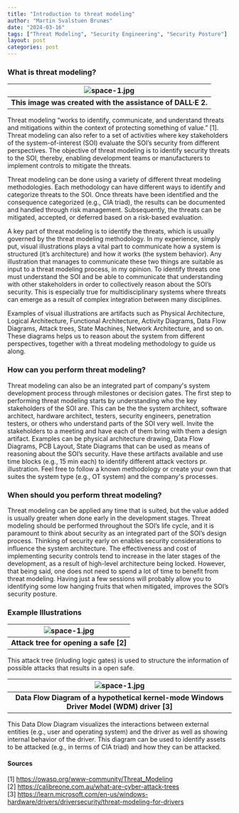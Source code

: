 ```yaml
---
title: "Introduction to threat modeling"
author: "Martin Svalstuen Brunæs"
date: "2024-03-16"
tags: ["Threat Modeling", "Security Engineering", "Security Posture"]
layout: post
categories: post
---
```


### What is threat modeling?

| ![space-1.jpg](https://github.com/memsecno/memsec.no/assets/13424965/c15531a9-65bf-4a04-94ca-88ab5a21033e) |
|:--:|
| <b>This image was created with the assistance of DALL·E 2.</b>|


Threat modeling “works to identify, communicate, and understand threats and mitigations within the context of protecting something of value.” [1]. Threat modeling can also refer to a set of activities where key stakeholders of the system-of-interest (SOI) evaluate the SOI’s security from different perspectives. The objective of threat modeling is to identify security threats to the SOI, thereby, enabling development teams or manufacturers to implement controls to mitigate the threats. 

Threat modeling can be done using a variety of different threat modeling methodologies. Each methodology can have different ways to identify and categorize threats to the SOI. Once threats have been identified and the consequence categorized (e.g., CIA triad), the results can be documented and handled through risk management. Subsequently, the threats can be mitigated, accepted, or deferred based on a risk-based evaluation. 

A key part of threat modeling is to identify the threats, which is usually governed by the threat modeling methodology. In my experience, simply put, visual illustrations plays a vital part to communicate how a system is structured (it’s architecture) and how it works (the system behavior). Any illustration that manages to communicate these two things are suitable as input to a threat modeling process, in my opinion. To identify threats one must understand the SOI and be able to communicate that understanding with other stakeholders in order to collectively reason about the SOI’s security. This is especially true for multidisciplinary systems where threats can emerge as a result of complex integration between many disciplines. 

Examples of visual illustrations are artifacts such as Physical Architecture, Logical Architecture, Functional Architecture, Activity Diagrams, Data Flow Diagrams, Attack trees, State Machines, Network Architecture, and so on. These diagrams helps us to reason about the system from different perspectives, together with a threat modeling methodology to guide us along. 


### How can you perform threat modeling?

Threat modeling can also be an integrated part of company's system development process through milestones or decision gates. The first step to performing threat modeling starts by understanding who the key stakeholders of the SOI are. This can be the the system architect, software architect, hardware architect, testers, security engineers, penetration testers, or others who understand parts of the SOI very well. Invite the stakeholders to a meeting and have each of them bring with them a design artifact. Examples can be physical architecture drawing, Data Flow Diagrams, PCB Layout, State Diagrams that can be used as means of reasoning about the SOI’s security. Have these artifacts available and use time blocks (e.g., 15 min each) to identify different attack vectors pr. illustration. Feel free to follow a known methodology or create your own that suites the system type (e.g., OT system) and the company's processes.


### When should you perform threat modeling?

Threat modeling can be applied any time that is suited, but the value added is usually greater when done early in the development stages. Threat modeling should be performed throughout the SOI’s life cycle, and it is paramount to think about security as an integrated part of the SOI’s design process. Thinking of security early on enables security considerations to influence the system architecture. The effectiveness and cost of implementing security controls tend to increase in the later stages of the development, as a result of high-level architecture being locked. However, that being said, one does not need to spend a lot of time to benefit from threat modeling. Having just a few sessions will probably allow you to identifying some low hanging fruits that when mitigated, improves the SOI’s security posture. 


### Example Illustrations

| ![space-1.jpg](https://github.com/memsecno/memsec.no/assets/13424965/d4033185-6761-4cf5-9e35-837d31511bd9) |
|:--:|
| <b>Attack tree for opening a safe [2]</b>|

This attack tree (inluding logic gates) is used to structure the information of possible attacks that results in a open safe. 


| ![space-1.jpg](https://github.com/memsecno/memsec.no/assets/13424965/374ca812-3d25-4102-9c67-34fa01147b64) |
|:--:|
| <b>Data Flow Diagram of a hypothetical kernel-mode Windows Driver Model (WDM) driver [3]</b>|

This Data Dlow Diagram visualizes the interactions between external entities (e.g., user and operating system) and the driver as well as showing internal behavior of the driver. This diagram can be used to identify assets to be attacked (e.g., in terms of CIA triad) and how they can be attacked.



#### Sources
[1] https://owasp.org/www-community/Threat_Modeling \
[2] https://calibreone.com.au/what-are-cyber-attack-trees \
[3] https://learn.microsoft.com/en-us/windows-hardware/drivers/driversecurity/threat-modeling-for-drivers

